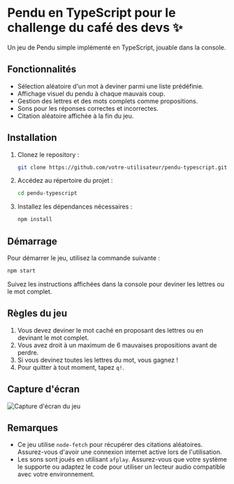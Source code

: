 # Pendu en TypeScript pour le challenge du café des devs ✨

Un jeu de Pendu simple implémenté en TypeScript, jouable dans la console.

## Fonctionnalités

- Sélection aléatoire d'un mot à deviner parmi une liste prédéfinie.
- Affichage visuel du pendu à chaque mauvais coup.
- Gestion des lettres et des mots complets comme propositions.
- Sons pour les réponses correctes et incorrectes.
- Citation aléatoire affichée à la fin du jeu.

## Installation

1. Clonez le repository :

   ```bash
   git clone https://github.com/votre-utilisateur/pendu-typescript.git
   ```

2. Accédez au répertoire du projet :

   ```bash
   cd pendu-typescript
   ```

3. Installez les dépendances nécessaires :

   ```bash
   npm install
   ```

## Démarrage

Pour démarrer le jeu, utilisez la commande suivante :

```bash
npm start
```

Suivez les instructions affichées dans la console pour deviner les lettres ou le mot complet.

## Règles du jeu

1. Vous devez deviner le mot caché en proposant des lettres ou en devinant le mot complet.
2. Vous avez droit à un maximum de 6 mauvaises propositions avant de perdre.
3. Si vous devinez toutes les lettres du mot, vous gagnez !
4. Pour quitter à tout moment, tapez `q!`.

## Capture d'écran

![Capture d'écran du jeu](screenshot.png)

## Remarques

- Ce jeu utilise `node-fetch` pour récupérer des citations aléatoires. Assurez-vous d'avoir une connexion internet active lors de l'utilisation.
- Les sons sont joués en utilisant `afplay`. Assurez-vous que votre système le supporte ou adaptez le code pour utiliser un lecteur audio compatible avec votre environnement.